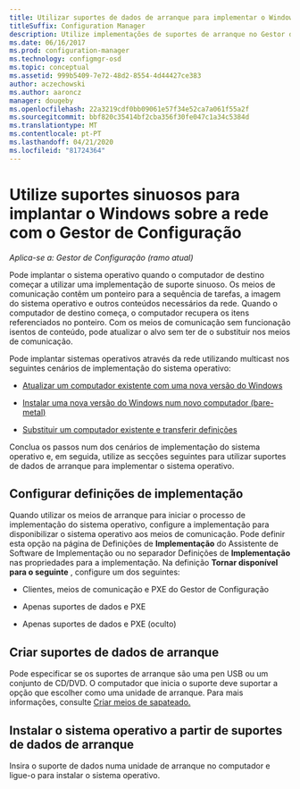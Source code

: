 ```yaml
---
title: Utilizar suportes de dados de arranque para implementar o Windows na rede
titleSuffix: Configuration Manager
description: Utilize implementações de suportes de arranque no Gestor de Configuração para implementar o sistema operativo quando o computador de destino começar.
ms.date: 06/16/2017
ms.prod: configuration-manager
ms.technology: configmgr-osd
ms.topic: conceptual
ms.assetid: 999b5409-7e72-48d2-8554-4d44427ce383
author: aczechowski
ms.author: aaroncz
manager: dougeby
ms.openlocfilehash: 22a3219cdf0bb09061e57f34e52ca7a061f55a2f
ms.sourcegitcommit: bbf820c35414bf2cba356f30fe047c1a34c5384d
ms.translationtype: MT
ms.contentlocale: pt-PT
ms.lasthandoff: 04/21/2020
ms.locfileid: "81724364"
---
```

# <a name="use-bootable-media-to-deploy-windows-over-the-network-with-configuration-manager"></a>Utilize suportes sinuosos para implantar o Windows sobre a rede com o Gestor de Configuração

*Aplica-se a: Gestor de Configuração (ramo atual)*

Pode implantar o sistema operativo quando o computador de destino começar a utilizar uma implementação de suporte sinuoso. Os meios de comunicação contêm um ponteiro para a sequência de tarefas, a imagem do sistema operativo e outros conteúdos necessários da rede. Quando o computador de destino começa, o computador recupera os itens referenciados no ponteiro. Com os meios de comunicação sem funcionação isentos de conteúdo, pode atualizar o alvo sem ter de o substituir nos meios de comunicação.

Pode implantar sistemas operativos através da rede utilizando multicast nos seguintes cenários de implementação do sistema operativo:

-   [Atualizar um computador existente com uma nova versão do Windows](refresh-an-existing-computer-with-a-new-version-of-windows.md)

-   [Instalar uma nova versão do Windows num novo computador (bare-metal)](install-new-windows-version-new-computer-bare-metal.md)  

-   [Substituir um computador existente e transferir definições](replace-an-existing-computer-and-transfer-settings.md)  

Conclua os passos num dos cenários de implementação do sistema operativo e, em seguida, utilize as secções seguintes para utilizar suportes de dados de arranque para implementar o sistema operativo.  

## <a name="configure-deployment-settings"></a>Configurar definições de implementação  
Quando utilizar os meios de arranque para iniciar o processo de implementação do sistema operativo, configure a implementação para disponibilizar o sistema operativo aos meios de comunicação. Pode definir esta opção na página de Definições de **Implementação** do Assistente de Software de Implementação ou no separador Definições de **Implementação** nas propriedades para a implementação. Na definição **Tornar disponível para o seguinte** , configure um dos seguintes:

-   Clientes, meios de comunicação e PXE do Gestor de Configuração

-   Apenas suportes de dados e PXE

-   Apenas suportes de dados e PXE (oculto)

## <a name="create-the-bootable-media"></a>Criar suportes de dados de arranque
Pode especificar se os suportes de arranque são uma pen USB ou um conjunto de CD/DVD. O computador que inicia o suporte deve suportar a opção que escolher como uma unidade de arranque. Para mais informações, consulte [Criar meios de sapateado.](create-bootable-media.md)  

##  <a name="install-the-operating-system-from--bootable-media"></a><a name="BKMK_Deploy"></a> Instalar o sistema operativo a partir de suportes de dados de arranque  
Insira o suporte de dados numa unidade de arranque no computador e ligue-o para instalar o sistema operativo.
